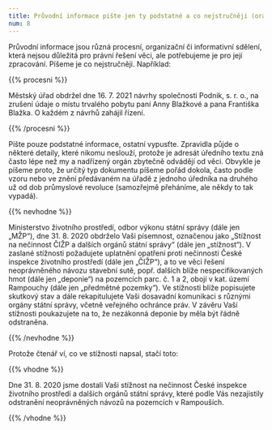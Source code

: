```yaml
---
title: Průvodní informace pište jen ty podstatné a co nejstručněji (oranžová)
num: 8
---
```

Průvodní informace jsou různá procesní, organizační či informativní sdělení, která nejsou důležitá pro právní řešení věci, ale potřebujeme je pro její zpracování. Píšeme je co nejstručněji. Například:

{{% procesni %}}

Městský úřad obdržel dne 16. 7. 2021 návrhy společnosti Podnik, s. r. o., na zrušení údaje o místu trvalého pobytu paní Anny Blažkové a pana Františka Blažka. O každém z návrhů zahájil řízení.

{{% /procesni %}}

Pište pouze podstatné informace, ostatní vypusťte. Zpravidla půjde o některé detaily, které nikomu neslouží, protože je adresát úředního textu zná často lépe než my a nadřízený orgán zbytečně odvádějí od věci. Obvykle je píšeme proto, že určitý typ dokumentu píšeme pořád dokola, často podle vzoru nebo ve znění předávaném na úřadě z jednoho úředníka na druhého už od dob průmyslové revoluce (samozřejmě přeháníme, ale někdy to tak vypadá). 

{{% nevhodne %}}

Ministerstvo životního prostředí, odbor výkonu státní správy (dále jen „MŽP“), dne 31. 8. 2020 obdrželo Vaši písemnost, označenou jako „Stížnost na nečinnost ČIŽP a dalších orgánů státní správy“ (dále jen „stížnost“). V zaslané stížnosti požadujete uplatnění opatření proti nečinnosti České inspekce životního prostředí (dále jen „ČIŽP“), a to ve věci řešení neoprávněného návozu stavební sutě, popř. dalších blíže nespecifikovaných hmot (dále jen „deponie“) na pozemcích parc. č. 1 a 2, obojí v kat. území Rampouchy (dále jen „předmětné pozemky“). Ve stížnosti blíže popisujete skutkový stav a dále rekapitulujete Vaši dosavadní komunikaci s různými orgány státní správy, včetně veřejného ochránce práv. V závěru Vaší stížnosti poukazujete na to, že nezákonná deponie by měla být řádně odstraněna.

{{% /nevhodne %}}

Protože čtenář ví, co ve stížnosti napsal, stačí toto:

{{% vhodne %}}

Dne 31. 8. 2020 jsme dostali Vaši stížnost na nečinnost České inspekce životního prostředí a dalších orgánů státní správy, které podle Vás nezajistily odstranění neoprávněných návozů na pozemcích v Rampouších.

{{% /vhodne %}}